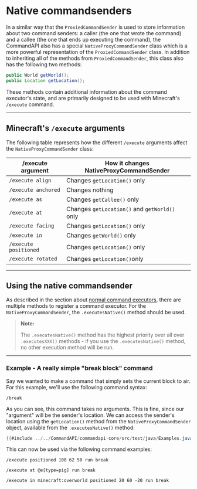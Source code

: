 # Native commandsenders

In a similar way that the `ProxiedCommandSender` is used to store information about two command senders: a caller (the one that wrote the command) and a callee (the one that ends up executing the command), the CommandAPI also has a special `NativeProxyCommandSender` class which is a more powerful representation of the `ProxiedCommandSender` class. In addition to inheriting all of the methods from `ProxiedCommandSender`, this class also has the following two methods:

```java
public World getWorld();
public Location getLocation();
```

These methods contain additional information about the command executor's state, and are primarily designed to be used with Minecraft's `/execute` command.

-----

## Minecraft's `/execute` arguments

The following table represents how the different `/execute` arguments affect the `NativeProxyCommandSender` class:

| /execute argument     | How it changes NativeProxyCommandSender       |
| --------------------- | --------------------------------------------- |
| `/execute align`      | Changes `getLocation()` only                  |
| `/execute anchored`   | Changes nothing                               |
| `/execute as`         | Changes `getCallee()` only                    |
| `/execute at`         | Changes `getLocation()` and `getWorld()` only |
| `/execute facing`     | Changes `getLocation()` only                  |
| `/execute in`         | Changes `getWorld()` only                     |
| `/execute positioned` | Changes `getLocation()` only                  |
| `/execute rotated`    | Changes `getLocation()`only                   |

-----

## Using the native commandsender

As described in the section about [normal command executors](./normalexecutors.md), there are multiple methods to register a command executor. For the `NativeProxyCommandSender`, the `.executesNative()` method should be used.

> **Note:**
>
> The `.executesNative()` method has the highest priority over all over `.executesXXX()` methods - if you use the `.executesNative()` method, no other execution method will be run.

-----

<div class="example">

### Example - A really simple "break block" command

Say we wanted to make a command that simply sets the current block to air. For this example, we'll use the following command syntax:

```
/break
```

As you can see, this command takes no arguments. This is fine, since our "argument" will be the sender's location. We can access the sender's location using the `getLocation()` method from the `NativeProxyCommandSender` object, available from the `.executesNative()` method:

```java
{{#include ../../CommandAPI/commandapi-core/src/test/java/Examples.java:nativesender}}
```

This can now be used via the following command examples:

```
/execute positioned 100 62 50 run break
```

```
/execute at @e[type=pig] run break
```

```
/execute in minecraft:overworld positioned 20 60 -20 run break
```

</div>

